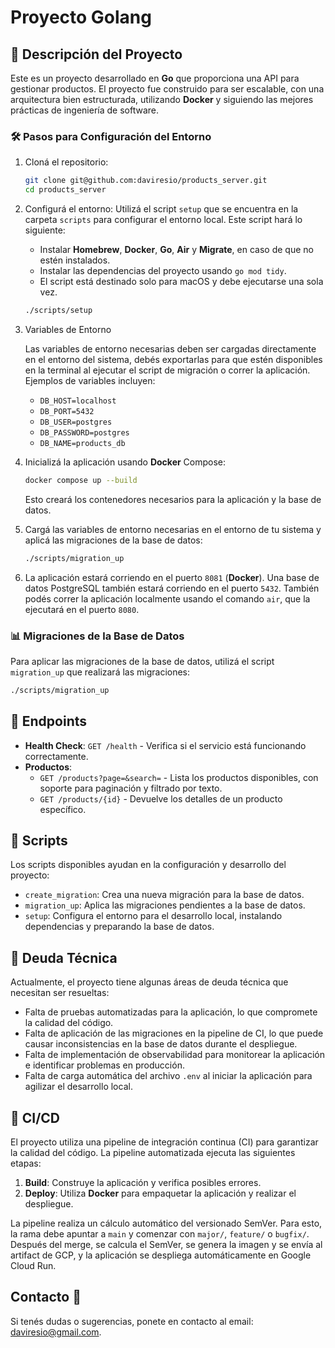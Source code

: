 # Proyecto Golang

## 📄 Descripción del Proyecto

Este es un proyecto desarrollado en **Go** que proporciona una API para gestionar productos. El proyecto fue construido para ser escalable, con una arquitectura bien estructurada, utilizando **Docker** y siguiendo las mejores prácticas de ingeniería de software.

### 🛠️ Pasos para Configuración del Entorno

1. Cloná el repositorio:

   ```sh
   git clone git@github.com:daviresio/products_server.git
   cd products_server
   ```

2. Configurá el entorno:
   Utilizá el script `setup` que se encuentra en la carpeta `scripts` para configurar el entorno local. Este script hará lo siguiente:

   - Instalar **Homebrew**, **Docker**, **Go**, **Air** y **Migrate**, en caso de que no estén instalados.
   - Instalar las dependencias del proyecto usando `go mod tidy`.
   - El script está destinado solo para macOS y debe ejecutarse una sola vez.

   ```sh
   ./scripts/setup
   ```

3. Variables de Entorno

   Las variables de entorno necesarias deben ser cargadas directamente en el entorno del sistema, debés exportarlas para que estén disponibles en la terminal al ejecutar el script de migración o correr la aplicación. Ejemplos de variables incluyen:

   - `DB_HOST=localhost`
   - `DB_PORT=5432`
   - `DB_USER=postgres`
   - `DB_PASSWORD=postgres`
   - `DB_NAME=products_db`

4. Inicializá la aplicación usando **Docker** Compose:

   ```sh
   docker compose up --build
   ```

   Esto creará los contenedores necesarios para la aplicación y la base de datos.

5. Cargá las variables de entorno necesarias en el entorno de tu sistema y aplicá las migraciones de la base de datos:

   ```sh
   ./scripts/migration_up
   ```

6. La aplicación estará corriendo en el puerto `8081` (**Docker**). Una base de datos PostgreSQL también estará corriendo en el puerto `5432`. También podés correr la aplicación localmente usando el comando `air`, que la ejecutará en el puerto `8080`.

### 📊 Migraciones de la Base de Datos

Para aplicar las migraciones de la base de datos, utilizá el script `migration_up` que realizará las migraciones:

```sh
./scripts/migration_up
```

## 📌 Endpoints

- **Health Check**: `GET /health` - Verifica si el servicio está funcionando correctamente.
- **Productos**:
  - `GET /products?page=&search=` - Lista los productos disponibles, con soporte para paginación y filtrado por texto.
  - `GET /products/{id}` - Devuelve los detalles de un producto específico.

## 📜 Scripts

Los scripts disponibles ayudan en la configuración y desarrollo del proyecto:

- `create_migration`: Crea una nueva migración para la base de datos.
- `migration_up`: Aplica las migraciones pendientes a la base de datos.
- `setup`: Configura el entorno para el desarrollo local, instalando dependencias y preparando la base de datos.

## 🧾 Deuda Técnica

Actualmente, el proyecto tiene algunas áreas de deuda técnica que necesitan ser resueltas:

- Falta de pruebas automatizadas para la aplicación, lo que compromete la calidad del código.
- Falta de aplicación de las migraciones en la pipeline de CI, lo que puede causar inconsistencias en la base de datos durante el despliegue.
- Falta de implementación de observabilidad para monitorear la aplicación e identificar problemas en producción.
- Falta de carga automática del archivo `.env` al iniciar la aplicación para agilizar el desarrollo local.

## 🚀 CI/CD

El proyecto utiliza una pipeline de integración continua (CI) para garantizar la calidad del código. La pipeline automatizada ejecuta las siguientes etapas:

1. **Build**: Construye la aplicación y verifica posibles errores.
2. **Deploy**: Utiliza **Docker** para empaquetar la aplicación y realizar el despliegue.

La pipeline realiza un cálculo automático del versionado SemVer. Para esto, la rama debe apuntar a `main` y comenzar con `major/`, `feature/` o `bugfix/`. Después del merge, se calcula el SemVer, se genera la imagen y se envía al artifact de GCP, y la aplicación se despliega automáticamente en Google Cloud Run.

## Contacto 📧

Si tenés dudas o sugerencias, ponete en contacto al email: [daviresio@gmail.com](mailto:daviresio@gmail.com).
